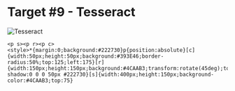 # Target #9 - Tesseract

![Tesseract](https://cssbattle.dev/targets/9.png)

```
<p s><p r><p c>
<style>*{margin:0;background:#222730}p{position:absolute}[c]{width:50px;height:50px;background:#393E46;border-radius:50%;top:125;left:175}[r]{width:150px;height:150px;background:#4CAAB3;transform:rotate(45deg);top:75;left:125;box-shadow:0 0 0 50px #222730}[s]{width:400px;height:150px;background-color:#4CAAB3;top:75}
```
